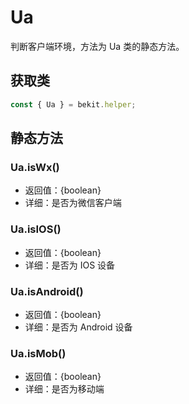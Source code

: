 # Ua
判断客户端环境，方法为 Ua 类的静态方法。

## 获取类
```javascript
const { Ua } = bekit.helper;
```

## 静态方法
### Ua.isWx()
- 返回值：{boolean}
- 详细：是否为微信客户端

### Ua.isIOS()
- 返回值：{boolean}
- 详细：是否为 IOS 设备

### Ua.isAndroid()
- 返回值：{boolean}
- 详细：是否为 Android 设备

### Ua.isMob()
- 返回值：{boolean}
- 详细：是否为移动端

<!-- #### Ua.isDealEase()
#### Ua.getEnv() -->

